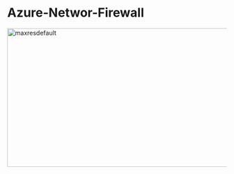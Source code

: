 # Azure-Networ-Firewall
<img class="alignnone size-full wp-image-4556" src="https://khanasif1.files.wordpress.com/2020/06/maxresdefault.jpg" alt="maxresdefault" width="600" height="320" />
